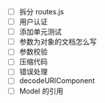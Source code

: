 - [ ] 拆分 routes.js
- [ ] 用户认证
- [ ] 添加单元测试
- [ ] 参数为对象的文档怎么写
- [ ] 参数校验
- [ ] 压缩代码
- [ ] 错误处理
- [ ] decodeURIComponent
- [ ] Model 的引用
